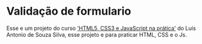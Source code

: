 <h1>Validação de formulario</h1>
<p>Esse e um projeto do curso <a href='https://www.udemy.com/course/html5-css3-e-javascript-na-pratica/'>'HTML5, CSS3 e JavaScript na prática'</a> 
do Luís Antonio de Souza Silva, esse projeto e para praticar HTML, CSS e o Js.</p>
